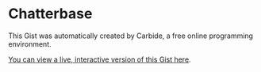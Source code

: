 # Chatterbase

<!--STATE-- {"kernel_name":"shoelace/meta","cells":[{"probes":[{"start":985,"end":1297,"id":"&6hpqfa","value_dump":{"preview":"\"\\n\\norganizer:\\n  W...! \\n\"","value":"\n\norganizer:\n  Who has suggestions for book ideas for our meeting on {date}?\n\nmembers:\n  @organizer What about {bookIdea | members.bookIdea}?\n\n\n-- 4 days --\n\n\norganizer:\n  Great, lets all read {book | members.bookIdea} for {date}. Who's [attending]?\n\n\n-- 4 days --\n\n\norganizer:\n  @attending see you all soon! \n"},"autoshowable":true,"autoexpandable":false},{"start":1372,"end":1396,"id":"&ws76ex","value_dump":{"value":"([a-zA-Z][a-zA-Z0-9]*)","preview":"\"([a-zA-Z][a-zA-Z0-9]*)\""},"autoshowable":true,"autoexpandable":false},{"start":1414,"end":1439,"id":"&u3ubc7","value_dump":{"value":"(@[a-zA-Z][a-zA-Z0-9]*)","preview":"\"(@[a-zA-Z][a-zA-Z0-9]*)\""},"autoshowable":true,"autoexpandable":false},{"start":1457,"end":1506,"id":"&g66pog","value_dump":{"value":"(([0-9]+)\\s*(min|minutes|m|days|d|day|minute))","preview":"\"(([0-9]+)\\\\s*(min|m...))\""},"autoshowable":true,"autoexpandable":false},{"start":1524,"end":1534,"id":"&b9vjyf","value_dump":{"value":"([0-9]+)","preview":"\"([0-9]+)\""},"autoshowable":true,"autoexpandable":false},{"start":1552,"end":1568,"id":"&jjgarn","value_dump":null,"autoshowable":true,"autoexpandable":false},{"start":1591,"end":1617,"id":"&j7e1ma","value_dump":{"preview":"\"(([a-zA-Z][a-zA-Z0-...)))\"","value":"(([a-zA-Z][a-zA-Z0-9]*)|(([0-9]+)\\s*(min|minutes|m|days|d|day|minute)))"},"autoshowable":true,"autoexpandable":false},{"start":1636,"end":1674,"id":"&qqk0ic","value_dump":{"preview":"\"(([a-zA-Z][a-zA-Z0-...))*)\"","value":"(([a-zA-Z][a-zA-Z0-9]*)(,\\s*([a-zA-Z][a-zA-Z0-9]*))*)"},"autoshowable":true,"autoexpandable":false},{"start":1692,"end":1730,"id":"&sdv4mk","value_dump":null,"autoshowable":true,"autoexpandable":false},{"start":1754,"end":1802,"id":"&j6nkb5","value_dump":{"preview":"\"((([a-zA-Z][a-zA-Z0...))*)\"","value":"((([a-zA-Z][a-zA-Z0-9]*)|(([0-9]+)\\s*(min|minutes|m|days|d|day|minute)))(,\\s*(([a-zA-Z][a-zA-Z0-9]*)|(([0-9]+)\\s*(min|minutes|m|days|d|day|minute))))*)"},"autoshowable":true,"autoexpandable":false},{"start":1821,"end":1834,"id":"&sjjs57","value_dump":null,"autoshowable":true,"autoexpandable":false},{"start":1852,"end":1870,"id":"&nk865f","value_dump":null,"autoshowable":true,"autoexpandable":false},{"start":1888,"end":1935,"id":"&nb64di","value_dump":null,"autoshowable":true,"autoexpandable":false},{"start":1953,"end":1994,"id":"&mip5yt","value_dump":null,"autoshowable":true,"autoexpandable":false},{"start":2012,"end":2046,"id":"&8egwsx","value_dump":null,"autoshowable":true,"autoexpandable":false},{"start":2064,"end":2117,"id":"&3ks79w","value_dump":null,"autoshowable":true,"autoexpandable":false},{"start":2132,"end":4882,"id":"&1jelgp","value_dump":null,"autoshowable":true,"autoexpandable":false},{"start":4924,"end":4951,"id":"&ylusy6","value_dump":null,"autoshowable":true,"autoexpandable":true,"full_width":true}],"id":"scratch0","name":"parsing.js"},{"probes":[],"id":"&7ay5iv","name":"chatrooms.js"},{"probes":[],"id":"&ndk7td","name":"chatrooms.jsx"}],"kernel":null,"selections":[{"head":{"line":194,"ch":37},"anchor":{"line":194,"ch":37}}],"title":"Chatterbase","last_saved":"2016-08-25T12:55:26.877Z","last_saved_gist":null} -->

This Gist was automatically created by Carbide, a free online programming environment.

[You can view a live, interactive version of this Gist here](http://alpha.trycarbide.com/@jxe/6d5e19369ddb9cc4728510e11a3f7586).